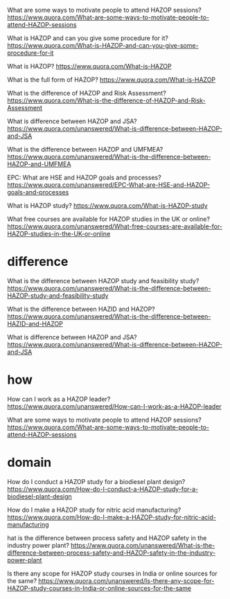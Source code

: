 
What are some ways to motivate people to attend HAZOP sessions?
https://www.quora.com/What-are-some-ways-to-motivate-people-to-attend-HAZOP-sessions

What is HAZOP and can you give some procedure for it?
https://www.quora.com/What-is-HAZOP-and-can-you-give-some-procedure-for-it

What is HAZOP?
https://www.quora.com/What-is-HAZOP

What is the full form of HAZOP?
https://www.quora.com/What-is-HAZOP

What is the difference of HAZOP and Risk Assessment?
https://www.quora.com/What-is-the-difference-of-HAZOP-and-Risk-Assessment

What is difference between HAZOP and JSA?
https://www.quora.com/unanswered/What-is-difference-between-HAZOP-and-JSA

What is the difference between HAZOP and UMFMEA?
https://www.quora.com/unanswered/What-is-the-difference-between-HAZOP-and-UMFMEA

EPC: What are HSE and HAZOP goals and processes?
https://www.quora.com/unanswered/EPC-What-are-HSE-and-HAZOP-goals-and-processes

What is HAZOP study?
https://www.quora.com/What-is-HAZOP-study

What free courses are available for HAZOP studies in the UK or online?
https://www.quora.com/unanswered/What-free-courses-are-available-for-HAZOP-studies-in-the-UK-or-online

# difference

What is the difference between HAZOP study and feasibility study?
https://www.quora.com/unanswered/What-is-the-difference-between-HAZOP-study-and-feasibility-study


What is the difference between HAZID and HAZOP?
https://www.quora.com/unanswered/What-is-the-difference-between-HAZID-and-HAZOP


What is difference between HAZOP and JSA?
https://www.quora.com/unanswered/What-is-difference-between-HAZOP-and-JSA


# how

How can I work as a HAZOP leader?
https://www.quora.com/unanswered/How-can-I-work-as-a-HAZOP-leader

What are some ways to motivate people to attend HAZOP sessions?
https://www.quora.com/What-are-some-ways-to-motivate-people-to-attend-HAZOP-sessions

# domain

How do I conduct a HAZOP study for a biodiesel plant design?
https://www.quora.com/How-do-I-conduct-a-HAZOP-study-for-a-biodiesel-plant-design


How do I make a HAZOP study for nitric acid manufacturing?
https://www.quora.com/How-do-I-make-a-HAZOP-study-for-nitric-acid-manufacturing

hat is the difference between process safety and HAZOP safety in the industry power plant?
https://www.quora.com/unanswered/What-is-the-difference-between-process-safety-and-HAZOP-safety-in-the-industry-power-plant

Is there any scope for HAZOP study courses in India or online sources for the same?
https://www.quora.com/unanswered/Is-there-any-scope-for-HAZOP-study-courses-in-India-or-online-sources-for-the-same





